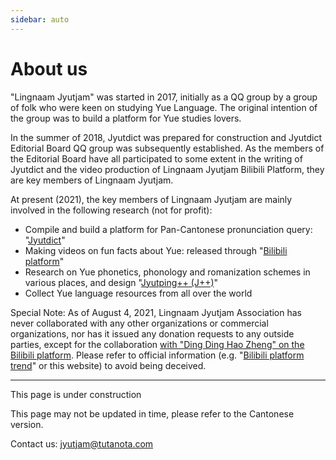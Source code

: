 ```yaml
---
sidebar: auto
---
```


# About us

"Lingnaam Jyutjam" was started in 2017, initially as a QQ group by a group of folk who were keen on studying Yue Language. The original intention of the group was to build a platform for Yue studies lovers.

In the summer of 2018, Jyutdict was prepared for construction and Jyutdict Editorial Board QQ group was subsequently established. As the members of the Editorial Board have all participated to some extent in the writing of Jyutdict and the video production of Lingnaam Jyutjam Bilibili Platform, they are key members of Lingnaam Jyutjam.

At present (2021), the key members of Lingnaam Jyutjam are mainly involved in the following research (not for profit):

- Compile and build a platform for Pan-Cantonese pronunciation query: "[Jyutdict](/en/jyutdict-android/)"
- Making videos on fun facts about Yue: released through "[Bilibili platform](https://space.bilibili.com/410568594)"
- Research on Yue phonetics, phonology and romanization schemes in various places, and design "[Jyutping++ (J++)](/en/j++/)"
- Collect Yue language resources from all over the world

Special Note: As of August 4, 2021, Lingnaam Jyutjam Association has never collaborated with any other organizations or commercial organizations, nor has it issued any donation requests to any outside parties, except for the collaboration [with "Ding Ding Hao Zheng" on the Bilibili platform](https://www.bilibili.com/video/BV1ji4y1L7W6). Please refer to official information (e.g. "[Bilibili platform trend](https://space.bilibili.com/410568594/dynamic)" or this website) to avoid being deceived.

---

This page is under construction

This page may not be updated in time, please refer to the Cantonese version.

Contact us: jyutjam@tutanota.com
